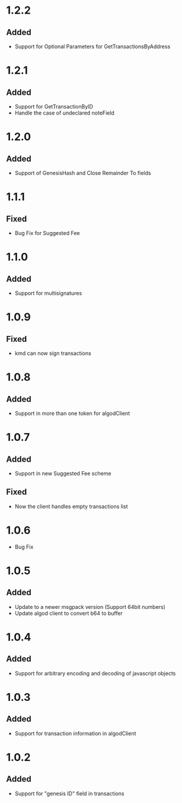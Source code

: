 # 1.2.2
## Added 
- Support for Optional Parameters for GetTransactionsByAddress
# 1.2.1
## Added 
- Support for GetTransactionByID 
- Handle the case of undeclared noteField
# 1.2.0
## Added 
- Support of GenesisHash and Close Remainder To fields 
# 1.1.1
## Fixed
- Bug Fix for Suggested Fee
# 1.1.0
## Added
- Support for multisignatures
# 1.0.9
## Fixed
- kmd can now sign transactions
# 1.0.8
## Added
- Support in more than one token for algodClient
# 1.0.7
## Added
- Support in new Suggested Fee scheme
## Fixed
- Now the client handles empty transactions list
# 1.0.6
- Bug Fix
# 1.0.5
## Added
- Update to a newer msgpack version (Support 64bit numbers) 
- Update algod client to convert b64 to buffer 
# 1.0.4
## Added
- Support for arbitrary encoding and decoding of javascript objects 
# 1.0.3
## Added
- Support for transaction information in algodClient
# 1.0.2
## Added
- Support for "genesis ID" field in transactions
